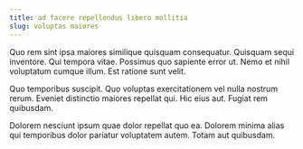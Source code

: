 ```yaml
---
title: ad facere repellendus libero mollitia
slug: voluptas maiores
---
```


Quo rem sint ipsa maiores similique quisquam consequatur. Quisquam sequi inventore. Qui tempora vitae. Possimus quo sapiente error ut. Nemo et nihil voluptatum cumque illum. Est ratione sunt velit.

Quo temporibus suscipit. Quo voluptas exercitationem vel nulla nostrum rerum. Eveniet distinctio maiores repellat qui. Hic eius aut. Fugiat rem quibusdam.

Dolorem nesciunt ipsum quae dolor repellat quo ea. Dolorem minima alias qui temporibus dolor pariatur voluptatem autem. Totam aut quibusdam.
